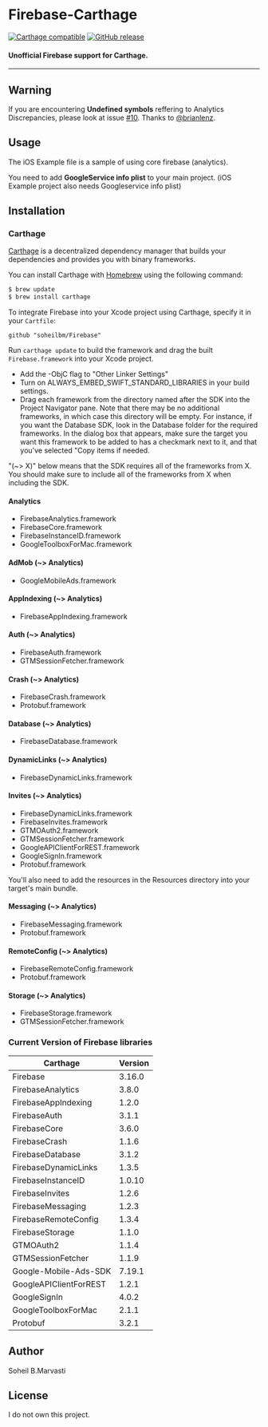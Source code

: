 # Firebase-Carthage
[![Carthage compatible](https://img.shields.io/badge/Carthage-compatible-4BC51D.svg?style=flat)](https://github.com/Carthage/Carthage)
[![GitHub release](https://img.shields.io/github/release/ihor-vovk-lohika/Firebase.svg)](https://github.com/soheilbm/Firebase/releases)

#### Unofficial Firebase support for Carthage.

----

## Warning
If you are encountering **Undefined symbols** reffering to Analytics Discrepancies, please look at issue [#10](https://github.com/soheilbm/Firebase/issues/10). Thanks to [@brianlenz](https://github.com/brianlenz).

## Usage
The iOS Example file is a sample of using core firebase (analytics). 

You need to add <b>GoogleService info plist</b> to your main project. (iOS Example project also needs Googleservice info plist)

## Installation

### Carthage

[Carthage](https://github.com/Carthage/Carthage) is a decentralized dependency manager that builds your dependencies and provides you with binary frameworks.

You can install Carthage with [Homebrew](http://brew.sh/) using the following command:

```bash
$ brew update
$ brew install carthage
```

To integrate Firebase into your Xcode project using Carthage, specify it in your `Cartfile`:

```ogdl
github "soheilbm/Firebase" 
```

Run `carthage update` to build the framework and drag the built `Firebase.framework` into your Xcode project.

- Add the -ObjC flag to "Other Linker Settings"
- Turn on ALWAYS_EMBED_SWIFT_STANDARD_LIBRARIES in your build settings.
- Drag each framework from the directory named after the SDK into the Project
   Navigator pane. Note that there may be no additional frameworks, in which
   case this directory will be empty. For instance, if you want the Database
   SDK, look in the Database folder for the required frameworks. In the dialog
   box that appears, make sure the target you want this framework to be added to
   has a checkmark next to it, and that you've selected "Copy items if needed.


"(~> X)" below means that the SDK requires all of the frameworks from X. You
should make sure to include all of the frameworks from X when including the SDK.

#### Analytics
  - FirebaseAnalytics.framework
  - FirebaseCore.framework
  - FirebaseInstanceID.framework
  - GoogleToolboxForMac.framework


#### AdMob (~> Analytics)
  - GoogleMobileAds.framework


#### AppIndexing (~> Analytics)
  - FirebaseAppIndexing.framework


#### Auth (~> Analytics)
  - FirebaseAuth.framework
  - GTMSessionFetcher.framework


#### Crash (~> Analytics)
  - FirebaseCrash.framework
  - Protobuf.framework


#### Database (~> Analytics)
  - FirebaseDatabase.framework


#### DynamicLinks (~> Analytics)
  - FirebaseDynamicLinks.framework


#### Invites (~> Analytics)
  - FirebaseDynamicLinks.framework
  - FirebaseInvites.framework
  - GTMOAuth2.framework
  - GTMSessionFetcher.framework
  - GoogleAPIClientForREST.framework
  - GoogleSignIn.framework
  - Protobuf.framework

  You'll also need to add the resources in the
  Resources directory into your target's main
  bundle.
  
  
#### Messaging (~> Analytics)
  - FirebaseMessaging.framework
  - Protobuf.framework


#### RemoteConfig (~> Analytics)
  - FirebaseRemoteConfig.framework
  - Protobuf.framework


#### Storage (~> Analytics)
  - FirebaseStorage.framework
  - GTMSessionFetcher.framework



### Current Version of Firebase libraries

|           Carthage           | Version |
| ----------------------------- | ------- 
| Firebase                      | 3.16.0|
| FirebaseAnalytics             | 3.8.0 |
| FirebaseAppIndexing           | 1.2.0 |
| FirebaseAuth                  | 3.1.1 |
| FirebaseCore                  | 3.6.0 |
| FirebaseCrash                 | 1.1.6 |
| FirebaseDatabase              | 3.1.2 |
| FirebaseDynamicLinks          | 1.3.5 |
| FirebaseInstanceID            | 1.0.10|
| FirebaseInvites               | 1.2.6 |
| FirebaseMessaging             | 1.2.3 |
| FirebaseRemoteConfig          | 1.3.4 |
| FirebaseStorage               | 1.1.0 |
| GTMOAuth2                     | 1.1.4 |
| GTMSessionFetcher             | 1.1.9 |
| Google-Mobile-Ads-SDK         | 7.19.1|
| GoogleAPIClientForREST        | 1.2.1 |
| GoogleSignIn                  | 4.0.2 |
| GoogleToolboxForMac           | 2.1.1 |
| Protobuf                      | 3.2.1 |



## Author

Soheil B.Marvasti


## License
I do not own this project.
